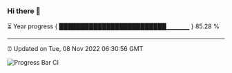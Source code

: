 ### Hi there 👋

⏳ Year progress { █████████████████████████▁▁▁▁▁ } 85.28 %

---

⏰ Updated on Tue, 08 Nov 2022 06:30:56 GMT

![Progress Bar CI](https://github.com/ZhaoGui/ZhaoGui/workflows/Progress%20Bar%20CI/badge.svg)
